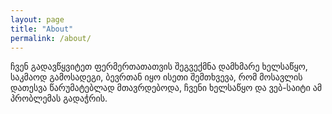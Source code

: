 ```yaml
---
layout: page
title: "About"
permalink: /about/
---
```



ჩვენ გადავწყვიტეთ ფერმერთათათვის შეგვექმნა დამხმარე ხელსაწყო, საკმაოდ გამოსადეგი, ბევრთან იყო ისეთი შემთხვევა, რომ მოსავლის დათესვა წარუმატებლად მთავრდებოდა, ჩვენი ხელსაწყო და ვებ-საიტი ამ პრობლემას გადაჭრის.
